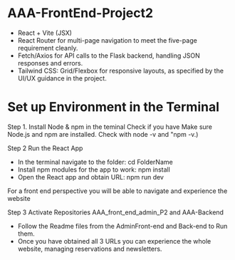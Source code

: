 # AAA-FrontEnd-Project2

- React + Vite (JSX) 
- React Router for multi-page navigation to meet the five-page requirement cleanly.
- Fetch/Axios for API calls to the Flask backend, handling JSON responses and errors.
- Tailwind CSS:  Grid/Flexbox for responsive layouts, as specified by the UI/UX guidance in the project.


# Set up Environment in the Terminal 

Step 1. Install Node & npm in the teminal
  Check if you have Make sure Node.js and npm are installed. 
  Check with node -v  and "npm -v.)

Step 2 Run the React App 
- In the terminal navigate to the folder:  cd FolderName
- Install npm modules for the app to work: npm install
- Open the React app and obtain URL:  npm run dev

For a front end perspective you will be able to navigate and experience the website

Step 3 Activate Repositories AAA_front_end_admin_P2 and AAA-Backend 
- Follow the Readme files from the AdminFront-end and Back-end to Run them. 
- Once you have obtained all 3 URLs you can experience the whole website, managing reservations and newsletters. 



